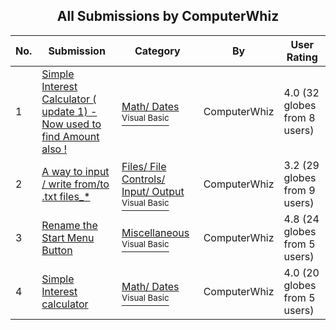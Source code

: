 ﻿<div align="center">

## All Submissions by ComputerWhiz

</div>

No.  | Submission | Category | By   | User Rating
---- | ---------- | -------- | ---- | -----------
1 | [Simple Interest Calculator \( update 1\) \- Now used to find Amount also \!<br />](https://github.com/Planet-Source-Code/computerwhiz-simple-interest-calculator-update-1-now-used-to-find-amount-also__1-40763) | [Math/ Dates<br /><sup>Visual Basic</sup>](../ByCategory/math-dates__1-37.md) | ComputerWhiz | 4.0 (32 globes from 8 users)
2 | [A way to input / write from/to \.txt files\_\*<br />](https://github.com/Planet-Source-Code/computerwhiz-a-way-to-input-write-from-to-txt-files__1-41650) | [Files/ File Controls/ Input/ Output<br /><sup>Visual Basic</sup>](../ByCategory/files-file-controls-input-output__1-3.md) | ComputerWhiz | 3.2 (29 globes from 9 users)
3 | [Rename the Start Menu Button<br />](https://github.com/Planet-Source-Code/computerwhiz-rename-the-start-menu-button__1-39848) | [Miscellaneous<br /><sup>Visual Basic</sup>](../ByCategory/miscellaneous__1-1.md) | ComputerWhiz | 4.8 (24 globes from 5 users)
4 | [Simple Interest calculator<br />](https://github.com/Planet-Source-Code/computerwhiz-simple-interest-calculator__1-40762) | [Math/ Dates<br /><sup>Visual Basic</sup>](../ByCategory/math-dates__1-37.md) | ComputerWhiz | 4.0 (20 globes from 5 users)
